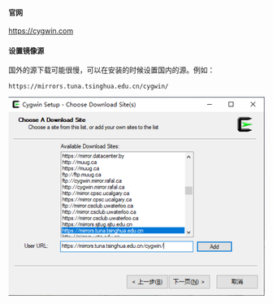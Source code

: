 #### 官网

https://cygwin.com

#### 设置镜像源

国外的源下载可能很慢，可以在安装的时候设置国内的源。例如：
```
https://mirrors.tuna.tsinghua.edu.cn/cygwin/
```

![setup](pictures/setup.png)